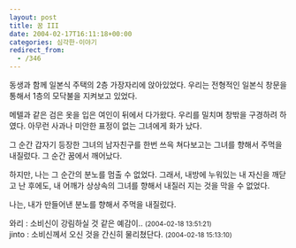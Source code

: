 ```yaml
---
layout: post
title: 꿈 III
date: 2004-02-17T16:11:18+00:00
categories: 심각한-이야기
redirect_from:
  - /346
---
```


동생과 함께 일본식 주택의 2층 가장자리에 앉아있었다. 우리는 전형적인 일본식 창문을 통해서 1층의 모닥불을 지켜보고 있었다.

메텔과 같은 검은 옷을 입은 여인이 뒤에서 다가왔다. 우리를 밀치며 창밖을 구경하려 하였다. 아무런 사과나 미안한 표정이 없는 그녀에게 화가 났다.

그 순간 갑자기 등장한 그녀의 남자친구를 한번 쓰윽 쳐다보고는 그녀를 향해서 주먹을 내질렀다. 그 순간 꿈에서 깨어났다.

하지만, 나는 그 순간의 분노를 멈출 수 없었다. 그래서, 내방에 누워있는 내 자신을 깨닫고 난 후에도, 내 어깨가 상상속의 그녀를 향해서 내질러 지는 것을 막을 수 없었다.

나는, 내가 만들어낸 분노를 향해서 주먹을 내질렀다.
<div id=comments>
<div class=comment>
<!--- cmt:693 --->
<!--- mail: --->
<!--- parent:0 --->
와리 : 
소비신이 강림하실 것 같은 예감이..
 <small>(2004-02-18 13:51:21)</small>
</div>
<div class=comment>
<!--- cmt:694 --->
<!--- mail: --->
<!--- parent:0 --->
jinto : 
소비신께서 오신 것을 간신히 물리쳤단다.
 <small>(2004-02-18 15:13:10)</small>
</div>
</div>

